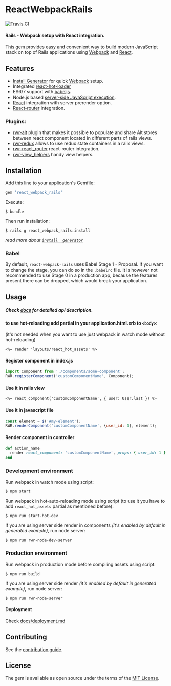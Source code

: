 # ReactWebpackRails
[![Travis CI](https://travis-ci.org/netguru/react_webpack_rails.svg?branch=master)](https://travis-ci.org/netguru/react_webpack_rails)

#### Rails - Webpack setup with React integration.
This gem provides easy and convenient way to build modern JavaScript stack on top of Rails applications using [Webpack](http://webpack.github.io/) and [React](https://facebook.github.io/react/).

## Features
* [Install Generator](https://github.com/netguru/react_webpack_rails/blob/master/docs/install_generator.md) for quick [Webpack](http://webpack.github.io/) setup.
* Integrated [react-hot-loader](https://github.com/gaearon/react-hot-loader)
* ES6/7 support with [babeljs](https://babeljs.io/).
* Node.js based [server-side JavaScript execution](https://github.com/netguru/react_webpack_rails/blob/master/docs/server_side_rendering.md).
* [React](https://facebook.github.io/react/) integration with server prerender option.
* [React-router](https://github.com/rackt/react-router) integration.

### Plugins:
* [rwr-alt](https://github.com/netguru/rwr-alt) plugin that makes it possible to populate and share Alt stores between react component located in different parts of rails views.
* [rwr-redux](https://github.com/netguru/rwr-redux) allows to use redux state containers in a rails views.
* [rwr-react_router](https://github.com/netguru/rwr-react_router) react-router integration.
* [rwr-view_helpers](https://github.com/netguru/rwr-view_helpers) handy view helpers.

## Installation

Add this line to your application's Gemfile:

```ruby
gem 'react_webpack_rails'
```

Execute:

    $ bundle

Then run installation:

    $ rails g react_webpack_rails:install

*read more about [`install  generator`](https://github.com/netguru/react_webpack_rails/blob/master/docs/install_generator.md)*

### Babel

By default, `react-webpack-rails` uses Babel Stage 1 - Proposal. If you want to change the stage, you can do so in the `.babelrc` file. It is however not recommended to use Stage 0 in a production app, because the features present there can be dropped, which would break your application.

## Usage
##### Check [docs](https://github.com/netguru/react_webpack_rails/tree/master/docs) for detailed api description.
#### to use hot-reloading add partial in your application.html.erb to `<body>`:
(it's not needed when you want to use just webpack in watch mode without hot-reloading)
```erb
<%= render 'layouts/react_hot_assets' %>
```

#### Register component in index.js

```js
import Component from './components/some-component';
RWR.registerComponent('customComponentName', Component);
```

#### Use it in rails view

```erb
<%= react_component('customComponentName', { user: User.last }) %>
```

#### Use it in javascript file

```js
const element = $('#my-element');
RWR.renderComponent('customComponentName', {user_id: 1}, element);
```

#### Render component in controller

```ruby
def action_name
  render react_component: 'customComponentName', props: { user_id: 1 }
end
```

### Development environment
Run webpack in watch mode using script:

    $ npm start

Run webpack in hot-auto-reloading mode using script (to use it you have to add `react_hot_assets` partial as mentioned before):

    $ npm run start-hot-dev

If you are using server side render in components *(it's enabled by default in generated example)*, run node server:

    $ npm run rwr-node-dev-server

### Production environment
Run webpack in production mode before compiling assets using script:

    $ npm run build

If you are using server side render *(it's enabled by default in generated example)*, run node server:

    $ npm run rwr-node-server

#### Deployment
Check [docs/deployment.md](docs/deployment.md)

## Contributing

See the [contribution guide](https://github.com/netguru/react_webpack_rails/blob/master/CONTRIBUTING.md).

## License

The gem is available as open source under the terms of the [MIT License](http://opensource.org/licenses/MIT).

